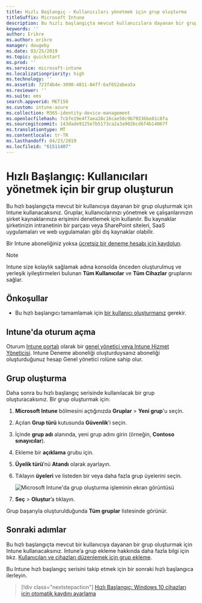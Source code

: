 ```yaml
---
title: Hızlı Başlangıç - Kullanıcıları yönetmek için grup oluşturma
titleSuffix: Microsoft Intune
description: Bu hızlı başlangıçta mevcut kullanıcılara dayanan bir grup oluşturmak için Microsoft Intune kullanacaksınız.
keywords: ''
author: Erikre
ms.author: erikre
manager: dougeby
ms.date: 03/25/2019
ms.topic: quickstart
ms.prod: ''
ms.service: microsoft-intune
ms.localizationpriority: high
ms.technology: ''
ms.assetid: 723f4b4e-3090-4811-84ff-6af652abea5a
ms.reviewer: ''
ms.suite: ems
search.appverid: MET150
ms.custom: intune-azure
ms.collection: M365-identity-device-management
ms.openlocfilehash: 7cbfe19e4f7aea28c16cae50c9b79336be81c8fa
ms.sourcegitcommit: 143dade9125e7b5173ca2a3a902bcd6f4b14067f
ms.translationtype: MT
ms.contentlocale: tr-TR
ms.lasthandoff: 04/23/2019
ms.locfileid: "61511407"
---
```

# <a name="quickstart-create-a-group-to-manage-users"></a>Hızlı Başlangıç: Kullanıcıları yönetmek için bir grup oluşturun

Bu hızlı başlangıçta mevcut bir kullanıcıya dayanan bir grup oluşturmak için Intune kullanacaksınız. Gruplar, kullanıcılarınızı yönetmek ve çalışanlarınızın şirket kaynaklarınıza erişimini denetlemek için kullanılır. Bu kaynaklar şirketinizin intranetinin bir parçası veya SharePoint siteleri, SaaS uygulamaları ve web uygulamaları gibi dış kaynaklar olabilir.

Bir Intune aboneliğiniz yoksa [ücretsiz bir deneme hesabı için kaydolun](free-trial-sign-up.md).

>[!NOTE]
>Intune size kolaylık sağlamak adına konsolda önceden oluşturulmuş ve yerleşik iyileştirmeleri bulunan **Tüm Kullanıcılar** ve **Tüm Cihazlar** gruplarını sağlar.

## <a name="prerequisites"></a>Önkoşullar

- Bu hızlı başlangıcı tamamlamak için [bir kullanıcı oluşturmanız](quickstart-create-user.md) gerekir.

## <a name="sign-in-to-intune"></a>Intune'da oturum açma

Oturum [Intune portalı](https://aka.ms/intuneportal) olarak bir [genel yönetici veya Intune Hizmet Yöneticisi](users-add.md#types-of-administrators). Intune Deneme aboneliği oluşturduysanız aboneliği oluşturduğunuz hesap Genel yönetici rolüne sahip olur.

## <a name="create-a-group"></a>Grup oluşturma

Daha sonra bu hızlı başlangıç serisinde kullanılacak bir grup oluşturacaksınız. Bir grup oluşturmak için:

1. **Microsoft Intune** bölmesini açtığınızda **Gruplar** > **Yeni grup**'u seçin.
2. Açılan **Grup türü** kutusunda **Güvenlik**’i seçin.
3. İçinde **grup adı** alanında, yeni grup adını girin (örneğin, **Contoso sınayıcılar**).
4. Ekleme bir **açıklama** grubu için.
5. **Üyelik türü**’nü **Atandı** olarak ayarlayın. 
6. Tıklayın **üyeleri** ve listeden bir veya daha fazla grup üyelerini seçin.

    ![Microsoft Intune'da grup oluşturma işleminin ekran görüntüsü](./media/quickstart-use-groups-01.png)

7. **Seç** > **Oluştur**’a tıklayın.

Grup başarıyla oluşturulduğunda **Tüm gruplar** listesinde görünür. 

## <a name="next-steps"></a>Sonraki adımlar

Bu hızlı başlangıçta mevcut bir kullanıcıya dayanan bir grup oluşturmak için Intune kullanacaksınız. Intune’a grup ekleme hakkında daha fazla bilgi için bkz. [Kullanıcıları ve cihazları düzenlemek için grup ekleme](groups-add.md).

Bu Intune hızlı başlangıç serisini takip etmek için bir sonraki hızlı başlangıca ilerleyin.

> [!div class="nextstepaction"]
> [Hızlı Başlangıç: Windows 10 cihazları için otomatik kaydını ayarlama](quickstart-setup-auto-enrollment.md)
